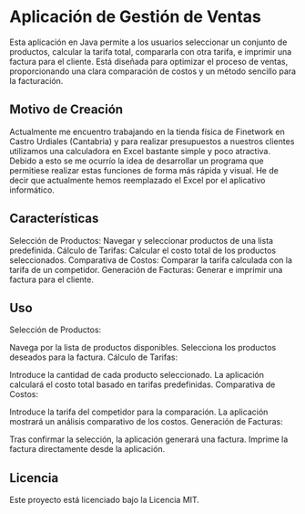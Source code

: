 <h1>Aplicación de Gestión de Ventas</h1>
Esta aplicación en Java permite a los usuarios seleccionar un conjunto de productos, calcular la tarifa total, compararla con otra tarifa, e imprimir una factura para el cliente. Está diseñada para optimizar el proceso de ventas, proporcionando una clara comparación de costos y un método sencillo para la facturación.

<h2>Motivo de Creación</h2>
Actualmente me encuentro trabajando en la tienda física de Finetwork en Castro Urdiales (Cantabria) y para realizar presupuestos a nuestros clientes utilizamos una calculadora en Excel bastante simple y poco atractiva. Debido a esto se me ocurrío la idea de desarrollar un programa que permitiese realizar estas funciones de forma más rápida y visual. He de decir que actualmente hemos reemplazado el Excel por el aplicativo informático.

<h2>Características</h2>
Selección de Productos: Navegar y seleccionar productos de una lista predefinida.
Cálculo de Tarifas: Calcular el costo total de los productos seleccionados.
Comparativa de Costos: Comparar la tarifa calculada con la tarifa de un competidor.
Generación de Facturas: Generar e imprimir una factura para el cliente.

<h2>Uso</h2>
Selección de Productos:

Navega por la lista de productos disponibles.
Selecciona los productos deseados para la factura.
Cálculo de Tarifas:

Introduce la cantidad de cada producto seleccionado.
La aplicación calculará el costo total basado en tarifas predefinidas.
Comparativa de Costos:

Introduce la tarifa del competidor para la comparación.
La aplicación mostrará un análisis comparativo de los costos.
Generación de Facturas:

Tras confirmar la selección, la aplicación generará una factura.
Imprime la factura directamente desde la aplicación.

<h2>Licencia</h2>
Este proyecto está licenciado bajo la Licencia MIT.
